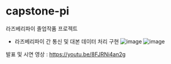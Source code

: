 # capstone-pi

라즈베리파이 졸업작품 프로젝트

- 라즈베리파이 간 통신 및 대본 데이터 처리 구현
![image](https://user-images.githubusercontent.com/54967531/159633931-7df17fd1-c628-44e4-b6b8-c0eb8120bd22.png)
![image](https://user-images.githubusercontent.com/54967531/159633978-b2424eef-af0a-4f57-b887-f20b4d72de00.png)


발표 및 시연 영상 : https://youtu.be/8FJRNi4an2g

